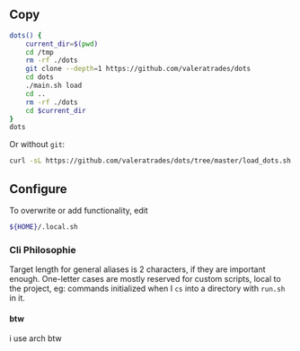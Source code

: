 ## Copy
```sh
dots() {
    current_dir=$(pwd)
    cd /tmp
    rm -rf ./dots
    git clone --depth=1 https://github.com/valeratrades/dots
    cd dots
    ./main.sh load
    cd ..
    rm -rf ./dots
    cd $current_dir
}
dots
```
Or without `git`:
```sh
curl -sL https://github.com/valeratrades/dots/tree/master/load_dots.sh | bash
```

## Configure
To overwrite or add functionality, edit
```bash
${HOME}/.local.sh
```

### Cli Philosophie
Target length for general aliases is 2 characters, if they are important enough.
One-letter cases are mostly reserved for custom scripts, local to the project, eg: commands initialized when I `cs` into a directory with `run.sh` in it.

#### btw
i use arch btw
